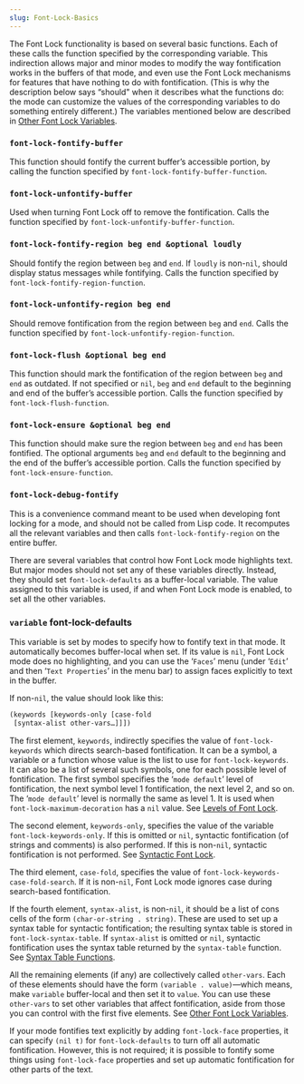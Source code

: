 ```yaml
---
slug: Font-Lock-Basics
---
```


The Font Lock functionality is based on several basic functions. Each of these calls the function specified by the corresponding variable. This indirection allows major and minor modes to modify the way fontification works in the buffers of that mode, and even use the Font Lock mechanisms for features that have nothing to do with fontification. (This is why the description below says “should" when it describes what the functions do: the mode can customize the values of the corresponding variables to do something entirely different.) The variables mentioned below are described in [Other Font Lock Variables](Other-Font-Lock-Variables).

### `font-lock-fontify-buffer`

This function should fontify the current buffer’s accessible portion, by calling the function specified by `font-lock-fontify-buffer-function`.

### `font-lock-unfontify-buffer`

Used when turning Font Lock off to remove the fontification. Calls the function specified by `font-lock-unfontify-buffer-function`.

### `font-lock-fontify-region beg end &optional loudly`

Should fontify the region between `beg` and `end`. If `loudly` is non-`nil`, should display status messages while fontifying. Calls the function specified by `font-lock-fontify-region-function`.

### `font-lock-unfontify-region beg end`

Should remove fontification from the region between `beg` and `end`. Calls the function specified by `font-lock-unfontify-region-function`.

### `font-lock-flush &optional beg end`

This function should mark the fontification of the region between `beg` and `end` as outdated. If not specified or `nil`, `beg` and `end` default to the beginning and end of the buffer’s accessible portion. Calls the function specified by `font-lock-flush-function`.

### `font-lock-ensure &optional beg end`

This function should make sure the region between `beg` and `end` has been fontified. The optional arguments `beg` and `end` default to the beginning and the end of the buffer’s accessible portion. Calls the function specified by `font-lock-ensure-function`.

### `font-lock-debug-fontify`

This is a convenience command meant to be used when developing font locking for a mode, and should not be called from Lisp code. It recomputes all the relevant variables and then calls `font-lock-fontify-region` on the entire buffer.

There are several variables that control how Font Lock mode highlights text. But major modes should not set any of these variables directly. Instead, they should set `font-lock-defaults` as a buffer-local variable. The value assigned to this variable is used, if and when Font Lock mode is enabled, to set all the other variables.

### <span className="tag variable">`variable`</span> **font-lock-defaults**

This variable is set by modes to specify how to fontify text in that mode. It automatically becomes buffer-local when set. If its value is `nil`, Font Lock mode does no highlighting, and you can use the ‘`Faces`’ menu (under ‘`Edit`’ and then ‘`Text Properties`’ in the menu bar) to assign faces explicitly to text in the buffer.

If non-`nil`, the value should look like this:

```lisp
(keywords [keywords-only [case-fold
 [syntax-alist other-vars…]]])
```

The first element, `keywords`, indirectly specifies the value of `font-lock-keywords` which directs search-based fontification. It can be a symbol, a variable or a function whose value is the list to use for `font-lock-keywords`. It can also be a list of several such symbols, one for each possible level of fontification. The first symbol specifies the ‘`mode default`’ level of fontification, the next symbol level 1 fontification, the next level 2, and so on. The ‘`mode default`’ level is normally the same as level 1. It is used when `font-lock-maximum-decoration` has a `nil` value. See [Levels of Font Lock](Levels-of-Font-Lock).

The second element, `keywords-only`, specifies the value of the variable `font-lock-keywords-only`. If this is omitted or `nil`, syntactic fontification (of strings and comments) is also performed. If this is non-`nil`, syntactic fontification is not performed. See [Syntactic Font Lock](Syntactic-Font-Lock).

The third element, `case-fold`, specifies the value of `font-lock-keywords-case-fold-search`. If it is non-`nil`, Font Lock mode ignores case during search-based fontification.

If the fourth element, `syntax-alist`, is non-`nil`, it should be a list of cons cells of the form `(char-or-string . string)`. These are used to set up a syntax table for syntactic fontification; the resulting syntax table is stored in `font-lock-syntax-table`. If `syntax-alist` is omitted or `nil`, syntactic fontification uses the syntax table returned by the `syntax-table` function. See [Syntax Table Functions](Syntax-Table-Functions).

All the remaining elements (if any) are collectively called `other-vars`. Each of these elements should have the form `(variable . value)`—which means, make `variable` buffer-local and then set it to `value`. You can use these `other-vars` to set other variables that affect fontification, aside from those you can control with the first five elements. See [Other Font Lock Variables](Other-Font-Lock-Variables).

If your mode fontifies text explicitly by adding `font-lock-face` properties, it can specify `(nil t)` for `font-lock-defaults` to turn off all automatic fontification. However, this is not required; it is possible to fontify some things using `font-lock-face` properties and set up automatic fontification for other parts of the text.

